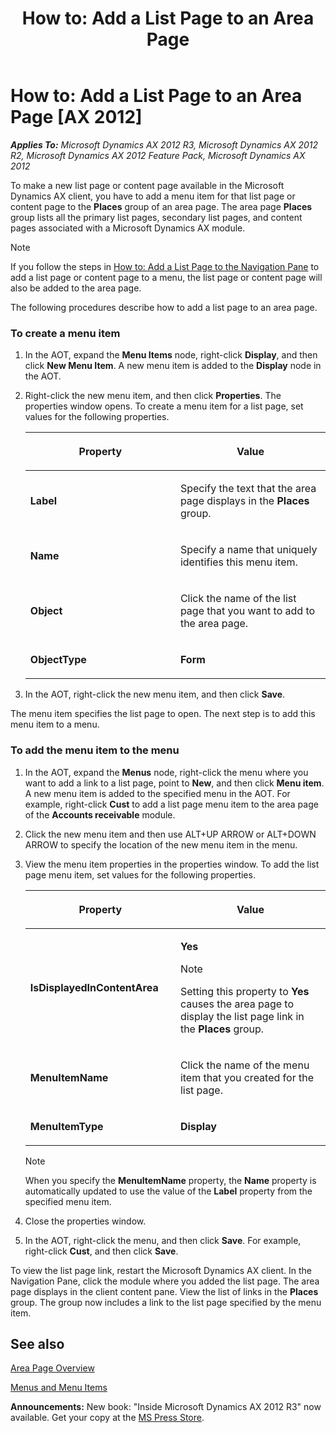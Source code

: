 ﻿---
title: 'How to: Add a List Page to an Area Page'
TOCTitle: 'How to: Add a List Page to an Area Page'
ms:assetid: a9e02765-a581-4f65-92e4-adeb7e506a64
ms:mtpsurl: https://msdn.microsoft.com/en-us/library/Cc572916(v=AX.60)
ms:contentKeyID: 35249517
ms.date: 05/18/2015
mtps_version: v=AX.60
---

# How to: Add a List Page to an Area Page [AX 2012]


_**Applies To:** Microsoft Dynamics AX 2012 R3, Microsoft Dynamics AX 2012 R2, Microsoft Dynamics AX 2012 Feature Pack, Microsoft Dynamics AX 2012_

To make a new list page or content page available in the Microsoft Dynamics AX client, you have to add a menu item for that list page or content page to the **Places** group of an area page. The area page **Places** group lists all the primary list pages, secondary list pages, and content pages associated with a Microsoft Dynamics AX module.


> [!NOTE]
> <P>If you follow the steps in <A href="how-to-add-a-list-page-to-the-navigation-pane.md">How to: Add a List Page to the Navigation Pane</A> to add a list page or content page to a menu, the list page or content page will also be added to the area page.</P>



The following procedures describe how to add a list page to an area page.

### To create a menu item

1.  In the AOT, expand the **Menu Items** node, right-click **Display**, and then click **New Menu Item**. A new menu item is added to the **Display** node in the AOT.

2.  Right-click the new menu item, and then click **Properties**. The properties window opens. To create a menu item for a list page, set values for the following properties.
    
    <table>
    <colgroup>
    <col style="width: 50%" />
    <col style="width: 50%" />
    </colgroup>
    <thead>
    <tr class="header">
    <th><p>Property</p></th>
    <th><p>Value</p></th>
    </tr>
    </thead>
    <tbody>
    <tr class="odd">
    <td><p><strong>Label</strong></p></td>
    <td><p>Specify the text that the area page displays in the <strong>Places</strong> group.</p></td>
    </tr>
    <tr class="even">
    <td><p><strong>Name</strong></p></td>
    <td><p>Specify a name that uniquely identifies this menu item.</p></td>
    </tr>
    <tr class="odd">
    <td><p><strong>Object</strong></p></td>
    <td><p>Click the name of the list page that you want to add to the area page.</p></td>
    </tr>
    <tr class="even">
    <td><p><strong>ObjectType</strong></p></td>
    <td><p><strong>Form</strong></p></td>
    </tr>
    </tbody>
    </table>


3.  In the AOT, right-click the new menu item, and then click **Save**.

The menu item specifies the list page to open. The next step is to add this menu item to a menu.

### To add the menu item to the menu

1.  In the AOT, expand the **Menus** node, right-click the menu where you want to add a link to a list page, point to **New**, and then click **Menu item**. A new menu item is added to the specified menu in the AOT. For example, right-click **Cust** to add a list page menu item to the area page of the **Accounts receivable** module.

2.  Click the new menu item and then use ALT+UP ARROW or ALT+DOWN ARROW to specify the location of the new menu item in the menu.

3.  View the menu item properties in the properties window. To add the list page menu item, set values for the following properties.
    
    <table>
    <colgroup>
    <col style="width: 50%" />
    <col style="width: 50%" />
    </colgroup>
    <thead>
    <tr class="header">
    <th><p>Property</p></th>
    <th><p>Value</p></th>
    </tr>
    </thead>
    <tbody>
    <tr class="odd">
    <td><p><strong>IsDisplayedInContentArea</strong></p></td>
    <td><p><strong>Yes</strong></p>
        
    > [!note]  
    > <P>Setting this property to <strong>Yes</strong> causes the area page to display the list page link in the <strong>Places</strong> group.</P>
    
    </td>
    </tr>
    <tr class="even">
    <td><p><strong>MenuItemName</strong></p></td>
    <td><p>Click the name of the menu item that you created for the list page.</p></td>
    </tr>
    <tr class="odd">
    <td><p><strong>MenuItemType</strong></p></td>
    <td><p><strong>Display</strong></p></td>
    </tr>
    </tbody>
    </table>
    

    > [!NOTE]
    > <P>When you specify the <STRONG>MenuItemName</STRONG> property, the <STRONG>Name</STRONG> property is automatically updated to use the value of the <STRONG>Label</STRONG> property from the specified menu item.</P>



4.  Close the properties window.

5.  In the AOT, right-click the menu, and then click **Save**. For example, right-click **Cust**, and then click **Save**.

To view the list page link, restart the Microsoft Dynamics AX client. In the Navigation Pane, click the module where you added the list page. The area page displays in the client content pane. View the list of links in the **Places** group. The group now includes a link to the list page specified by the menu item.

## See also

[Area Page Overview](area-page-overview.md)

[Menus and Menu Items](menus-and-menu-items.md)

  
**Announcements:** New book: "Inside Microsoft Dynamics AX 2012 R3" now available. Get your copy at the [MS Press Store](https://www.microsoftpressstore.com/store/inside-microsoft-dynamics-ax-2012-r3-9780735685109).

